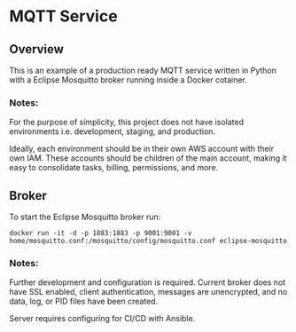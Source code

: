 # MQTT Service

## Overview

This is an example of a production ready MQTT service written in Python with a Eclipse Mosquitto broker running inside a Docker cotainer.

### Notes: 
For the purpose of simplicity, this project does not have isolated environments i.e. development, staging, and production.

Ideally, each environment should be in their own AWS account with their own IAM. These accounts should be children of the main account, making it easy to consolidate tasks, billing, permissions, and more.

## Broker

To start the Eclipse Mosquitto broker run:

`docker run -it -d -p 1883:1883 -p 9001:9001 -v home/mosquitto.conf:/mosquitto/config/mosquitto.conf eclipse-mosquitto`

### Notes: 
Further development and configuration is required. Current broker does not have SSL enabled, client authentication, messages are unencrypted, and no data, log, or PID files have been created.

Server requires configuring for CI/CD with Ansible.